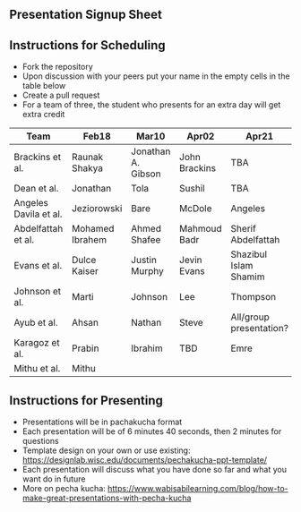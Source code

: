 ## Presentation Signup Sheet 

## Instructions for Scheduling 

- Fork the repository 
- Upon discussion with your peers put your name in the empty cells in the table below 
- Create a pull request 
- For a team of three, the student who presents for an extra day will get extra credit 



| Team  | Feb18  |  Mar10 |  Apr02 |  Apr21 |
|---|---|---|---|---|
| Brackins et al.  | Raunak Shakya  | Jonathan A. Gibson  | John Brackins  | TBA  |
| Dean et al.  | Jonathan  | Tola  | Sushil  | TBA  |
| Angeles Davila et al.  | Jeziorowski  |  Bare  |  McDole  |  Angeles  |
| Abdelfattah et al.  | Mohamed Ibrahem    |  Ahmed Shafee   | Mahmoud Badr    | Sherif Abdelfattah   |
| Evans et al.  | Dulce Kaiser | Justin Murphy | Jevin Evans | Shazibul Islam Shamim |
| Johnson et al.  | Marti  | Johnson  | Lee  | Thompson  |
| Ayub et al.  | Ahsan  | Nathan  | Steve  | All/group presentation?  |
| Karagoz et al.  |Prabin   | Ibrahim  | TBD  | Emre  |
| Mithu et al.  | Mithu  |   |   |   |


## Instructions for Presenting 

- Presentations will be in pachakucha format
- Each presentation will be of 6 minutes 40 seconds, then 2 minutes for questions 
- Template design on your own or use existing: https://designlab.wisc.edu/documents/pechakucha-ppt-template/
- Each presentation will discuss what you have done so far and what you want do in future 
- More on pecha kucha: https://www.wabisabilearning.com/blog/how-to-make-great-presentations-with-pecha-kucha 

